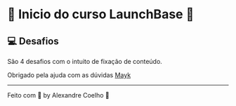 # :rocket: Inicio do curso LaunchBase :rocket:

## :computer: Desafios

São 4 desafios com o intuito de fixação de conteúdo.

Obrigado pela ajuda com as dúvidas [Mayk](https://github.com/maykbrito)

---

Feito com :purple_heart: by Alexandre Coelho :wave:
